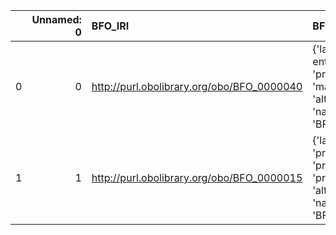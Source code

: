 |    |   Unnamed: 0 | BFO_IRI                                    | BFO_DESC                                                                                              | SBO_IRI                              | SBO_DESC                     |
|---:|-------------:|:-------------------------------------------|:------------------------------------------------------------------------------------------------------|:-------------------------------------|:-----------------------------|
|  0 |            0 | http://purl.obolibrary.org/obo/BFO_0000040 | {'label': 'material entity', 'prefLabel': 'material entity', 'altLabel': None, 'name': 'BFO_0000040'} | http://biomodels.net/SBO/SBO_0000240 | {'label': 'material entity'} |
|  1 |            1 | http://purl.obolibrary.org/obo/BFO_0000015 | {'label': 'process', 'prefLabel': 'process', 'altLabel': None, 'name': 'BFO_0000015'}                 | http://biomodels.net/SBO/SBO_0000375 | {'label': 'process'}         |